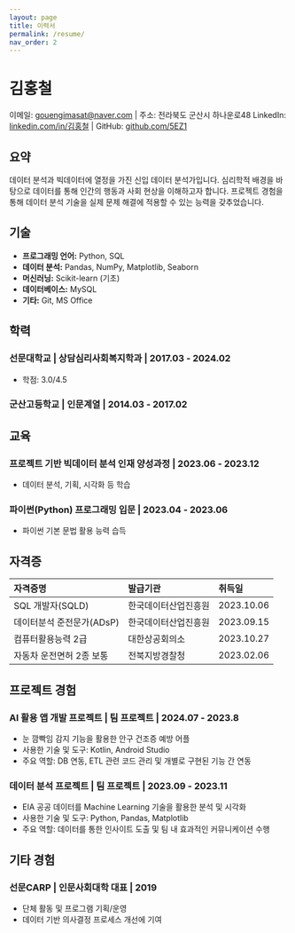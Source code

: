 ```yaml
---
layout: page
title: 이력서
permalink: /resume/
nav_order: 2
---
```


# 김홍철
이메일: gouengimasat@naver.com | 주소: 전라북도 군산시 하나운로48
LinkedIn: [linkedin.com/in/김홍철](https://www.linkedin.com/in/%ED%99%8D%EC%B2%A0-%EA%B9%80-0213572a1/) | GitHub: [github.com/5EZ1](https://github.com/5EZ1)

## 요약
데이터 분석과 빅데이터에 열정을 가진 신입 데이터 분석가입니다. 심리학적 배경을 바탕으로 데이터를 통해 인간의 행동과 사회 현상을 이해하고자 합니다. 프로젝트 경험을 통해 데이터 분석 기술을 실제 문제 해결에 적용할 수 있는 능력을 갖추었습니다.

## 기술
- **프로그래밍 언어:** Python, SQL
- **데이터 분석:** Pandas, NumPy, Matplotlib, Seaborn
- **머신러닝:** Scikit-learn (기초)
- **데이터베이스:** MySQL
- **기타:** Git, MS Office

## 학력

### 선문대학교 | 상담심리사회복지학과 | 2017.03 - 2024.02
- 학점: 3.0/4.5

### 군산고등학교 | 인문계열 | 2014.03 - 2017.02

## 교육

### 프로젝트 기반 빅데이터 분석 인재 양성과정 | 2023.06 - 2023.12
- 데이터 분석, 기획, 시각화 등 학습

### 파이썬(Python) 프로그래밍 입문 | 2023.04 - 2023.06
- 파이썬 기본 문법 활용 능력 습득

## 자격증
| 자격증명 | 발급기관 | 취득일 |
|:---------|:---------|:-------|
| SQL 개발자(SQLD) | 한국데이터산업진흥원 | 2023.10.06 |
| 데이터분석 준전문가(ADsP) | 한국데이터산업진흥원 | 2023.09.15 |
| 컴퓨터활용능력 2급 | 대한상공회의소 | 2023.10.27 |
| 자동차 운전면허 2종 보통 | 전북지방경찰청 | 2023.02.06 |

## 프로젝트 경험

### AI 활용 앱 개발 프로젝트 | 팀 프로젝트 | 2024.07 - 2023.8
- 눈 깜빡임 감지 기능을 활용한 안구 건조증 예방 어플
- 사용한 기술 및 도구: Kotlin, Android Studio
- 주요 역할: DB 연동, ETL 관련 코드 관리 및 개별로 구현된 기능 간 연동

### 데이터 분석 프로젝트 | 팀 프로젝트 | 2023.09 - 2023.11
- EIA 공공 데이터를 Machine Learning 기술을 활용한 분석 및 시각화
- 사용한 기술 및 도구: Python, Pandas, Matplotlib
- 주요 역할: 데이터를 통한 인사이트 도출 및 팀 내 효과적인 커뮤니케이션 수행

## 기타 경험

### 선문CARP | 인문사회대학 대표 | 2019
- 단체 활동 및 프로그램 기획/운영
- 데이터 기반 의사결정 프로세스 개선에 기여
